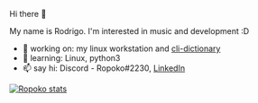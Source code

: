 Hi there 👋

My name is Rodrigo. I'm interested in music and development :D

- 🔭 working on: my linux workstation and [cli-dictionary](https://github.com/ropoko/cli-dictionary)
- 🌱 learning: Linux, python3
- 📫 say hi: Discord - Ropoko#2230, [LinkedIn](https://www.linkedin.com/in/rodrigo-maganha-stramantinoli-b4022a1bb/)

[![Ropoko stats](https://github-readme-stats.vercel.app/api?username=ropoko&show_icons=true&theme=radical)](https://github.com/anuraghazra/github-readme-stats)

